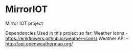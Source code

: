 # MirrorIOT
Mirror IOT project


Dependencies Used in this project so far:
    Weather Icons - https://erikflowers.github.io/weather-icons/
    Weather API - http://api.openweathermap.org/
    
    